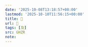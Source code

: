 ```yaml
---
date: '2025-10-08T13:18:57+08:00'
lastmod: '2025-10-10T11:56:15+00:00'
title: 󰔟
url: 󰔟
tags: [及]
src: GHZR
note:
---
```

